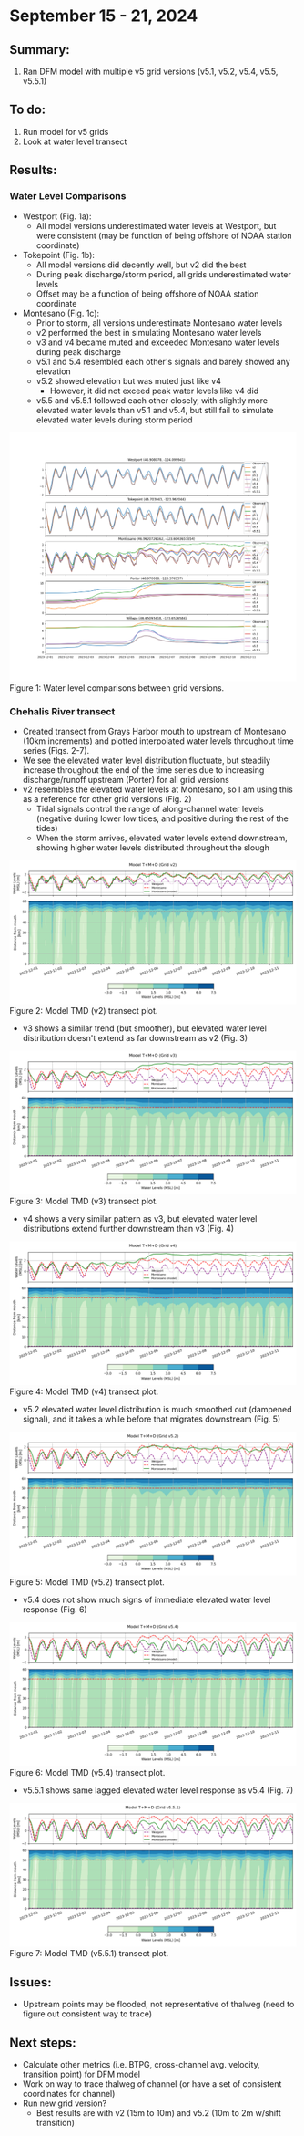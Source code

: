 # September 15 - 21, 2024

## Summary:
1) Ran DFM model with multiple v5 grid versions (v5.1, v5.2, v5.4, v5.5, v5.5.1)

## To do:
1) Run model for v5 grids
2) Look at water level transect

## Results:
### Water Level Comparisons
- Westport (Fig. 1a):
	- All model versions underestimated water levels at Westport, but were consistent (may be function of being offshore of NOAA station coordinate)
- Tokepoint (Fig. 1b):
	- All model versions did decently well, but v2 did the best
	- During peak discharge/storm period, all grids underestimated water levels
	- Offset may be a function of being offshore of NOAA station coordinate
- Montesano (Fig. 1c):
	- Prior to storm, all versions underestimate Montesano water levels
	- v2 performed the best in simulating Montesano water levels
	- v3 and v4 became muted and exceeded Montesano water levels during peak discharge
	- v5.1 and 5.4 resembled each other's signals and barely showed any elevation
	- v5.2 showed elevation but was muted just like v4
		- However, it did not exceed peak water levels like v4 did
	- v5.5 and v5.5.1 followed each other closely, with slightly more elevated water levels than v5.1 and v5.4, but still fail to simulate elevated water levels during storm period

![Time series](../Figures/091724meeting/WaterLevelComparisons_v2v4v5.1v5.2v5.4v5.5v5.5.1.png)<br>
Figure 1: Water level comparisons between grid versions.<br>


### Chehalis River transect
- Created transect from Grays Harbor mouth to upstream of Montesano (10km increments) and plotted interpolated water levels throughout time series (Figs. 2-7).
- We see the elevated water level distribution fluctuate, but steadily increase throughout the end of the time series due to increasing discharge/runoff upstream (Porter) for all grid versions
- v2 resembles the elevated water levels at Montesano, so I am using this as a reference for other grid versions (Fig. 2)
	- Tidal signals control the range of along-channel water levels (negative during lower low tides, and positive during the rest of the tides)
	- When the storm arrives, elevated water levels extend downstream, showing higher water levels distributed throughout the slough 

![Transect plot](../Figures/091724meeting/Model_TMDv2_transect.png)<br>
Figure 2: Model TMD (v2) transect plot.<br>

- v3 shows a similar trend (but smoother), but elevated water level distribution doesn't extend as far downstream as v2 (Fig. 3)

![Transect plot](../Figures/091724meeting/Model_TMDv3_transect.png)<br>
Figure 3: Model TMD (v3) transect plot.<br>

- v4 shows a very similar pattern as v3, but elevated water level distributions extend further downstream than v3 (Fig. 4)

![Transect plot](../Figures/091724meeting/Model_TMDv4_transect.png)<br>
Figure 4: Model TMD (v4) transect plot.<br>

- v5.2 elevated water level distribution is much smoothed out (dampened signal), and it takes a while before that migrates downstream (Fig. 5)

![Transect plot](../Figures/091724meeting/Model_TMDv5.2_transect.png)<br>
Figure 5: Model TMD (v5.2) transect plot.<br>

- v5.4 does not show much signs of immediate elevated water level response (Fig. 6)

![Transect plot](../Figures/091724meeting/Model_TMDv5.4_transect.png)<br>
Figure 6: Model TMD (v5.4) transect plot.<br>

- v5.5.1 shows same lagged elevated water level response as v5.4 (Fig. 7)

![Transect plot](../Figures/091724meeting/Model_TMDv5.5.1_transect.png)<br>
Figure 7: Model TMD (v5.5.1) transect plot.<br>


## Issues:
- Upstream points may be flooded, not representative of thalweg (need to figure out consistent way to trace)


## Next steps:
- Calculate other metrics (i.e. BTPG, cross-channel avg. velocity, transition point) for DFM model
- Work on way to trace thalweg of channel (or have a set of consistent coordinates for channel)
- Run new grid version? 
	- Best results are with v2 (15m to 10m) and v5.2 (10m to 2m w/shift transition)


